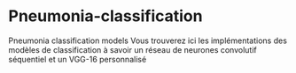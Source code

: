 # Pneumonia-classification
Pneumonia classification models
Vous trouverez ici les implémentations des modèles de classification à savoir un réseau de neurones convolutif séquentiel et un VGG-16 personnalisé
